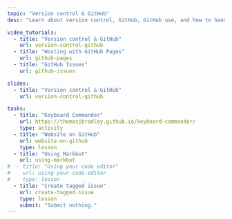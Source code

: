 ```yaml
---
topic: "Version control & GitHub"
desc: "Learn about version control, GitHub, GitHub use, and how to hand in your code work."

video_tutorials:
  - title: "Version control & GitHub"
    url: version-control-github
  - title: "Hosting with GitHub Pages"
    url: github-pages
  - title: "GitHub Issues"
    url: github-issues

slides:
  - title: "Version control & GitHub"
    url: version-control-github

tasks:
  - title: "Keyboard Commander"
    url: https://thomasjbradley.github.io/keyboard-commander/
    type: activity
  - title: "Website on GitHub"
    url: website-on-github
    type: lesson
  - title: "Using Markbot"
    url: using-markbot
#  - title: "Using your code editor"
#    url: using-your-code-editor
#    type: lesson
  - title: "Create tagged issue"
    url: create-tagged-issue
    type: lesson
    submit: "Submit nothing."
---
```

